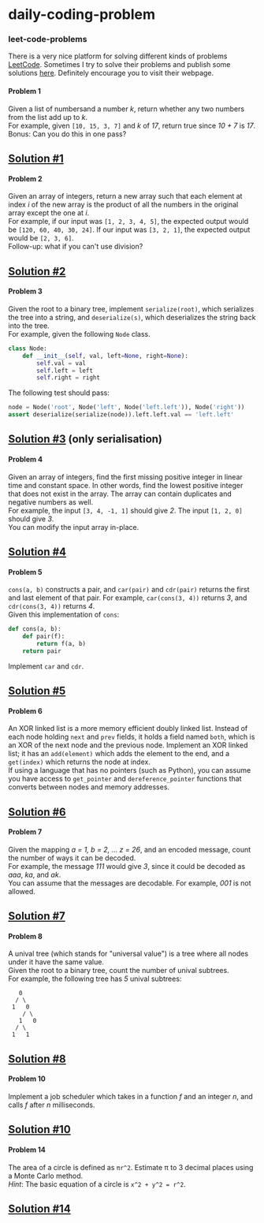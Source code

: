 # daily-coding-problem

### leet-code-problems
There is a very nice platform for solving different kinds of problems [LeetCode](https://leetcode.com/). Sometimes I try to solve their problems and publish some solutions [here](src/leet_code). Definitely encourage you to visit their webpage.  
#### Problem 1  
Given a list of numbersand a number *k*, return whether any two numbers from the list add up to *k*.  
For example, given `[10, 15, 3, 7]` and *k* of *17*, return true since *10 + 7* is *17*.  
Bonus: Can you do this in one pass?  

[Solution #1](src/problem_1.cpp)
---

#### Problem 2  
Given an array of integers, return a new array such that each element at index *i* of the new array is the product of all the numbers in the original array except the one at *i*.  
For example, if our input was `[1, 2, 3, 4, 5]`, the expected output would be `[120, 60, 40, 30, 24]`. If our input was `[3, 2, 1]`, the expected output would be `[2, 3, 6]`.  
Follow-up: what if you can't use division?  

[Solution #2](src/problem_2.cpp)
---

#### Problem 3
Given the root to a binary tree, implement `serialize(root)`, which serializes the tree into a string, and `deserialize(s)`, which deserializes the string back into the tree.  
For example, given the following `Node` class.
```python
class Node:
	def __init__(self, val, left=None, right=None):
		self.val = val
		self.left = left
		self.right = right
```
The following test should pass:
```python
node = Node('root', Node('left', Node('left.left')), Node('right'))
assert deserialize(serialize(node)).left.left.val == 'left.left'
```
[Solution #3](src/problem_3.cpp) (only serialisation)
---

#### Problem 4  
Given an array of integers, find the first missing positive integer in linear time and constant space. In other words, find the lowest positive integer that does not exist in the array. The array can contain duplicates and negative numbers as well.  
For example, the input `[3, 4, -1, 1]` should give *2*. The input `[1, 2, 0]` should give *3*.  
You can modify the input array in-place.  

[Solution #4](src/problem_4.cpp)
---

#### Problem 5
`cons(a, b)` constructs a pair, and `car(pair)` and `cdr(pair)` returns the first and last element of that pair. For example, `car(cons(3, 4))` returns *3*, and `cdr(cons(3, 4))` returns *4*.  
Given this implementation of `cons`:
```python
def cons(a, b):
	def pair(f):
		return f(a, b)
	return pair
```
Implement `car` and `cdr`.  

[Solution #5](src/problem_5.cpp)
---

#### Problem 6
An XOR linked list is a more memory efficient doubly linked list. Instead of each node holding `next` and `prev` fields, it holds a field named `both`, which is an XOR of the next node and the previous node. Implement an XOR linked list; it has an `add(element)` which adds the element to the end, and a `get(index)` which returns the node at index.  
If using a language that has no pointers (such as Python), you can assume you have access to `get_pointer` and `dereference_pointer` functions that converts between nodes and memory addresses.  

[Solution #6](src/problem_6.cpp)
---

#### Problem 7
Given the mapping *a = 1, b = 2, ... z = 26*, and an encoded message, count the number of ways it can be decoded.  
For example, the message *111* would give *3*, since it could be decoded as *aaa*, *ka*, and *ak*.  
You can assume that the messages are decodable. For example, *001* is not allowed.

[Solution #7](src/problem_7.cpp)
---

#### Problem 8
A unival tree (which stands for "universal value") is a tree where all nodes under it have the same value.  
Given the root to a binary tree, count the number of unival subtrees.  
For example, the following tree has *5* unival subtrees:
```
   0
  / \
 1   0
    / \
   1   0
  / \
 1   1
```

[Solution #8](src/problem_8.cpp)
---

#### Problem 10
Implement a job scheduler which takes in a function *f* and an integer *n*, and calls *f* after *n* milliseconds.  

[Solution #10](src/problem_10.cpp)
---

#### Problem 14
The area of a circle is defined as `πr^2`. Estimate π to 3 decimal places using a Monte Carlo method.  
*Hint*: The basic equation of a circle is `x^2 + y^2 = r^2`.

[Solution #14](src/problem_14.cpp)
---
